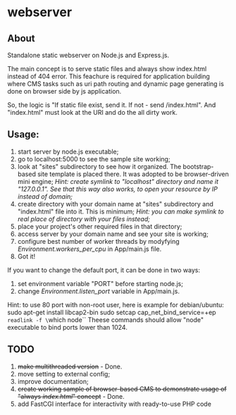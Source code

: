 # webserver
## About
Standalone static webserver on Node.js and Express.js.

The main concept is to serve static files and always show index.html instead of 404 error. This feachure is required for application building where CMS tasks such as uri path routing and dynamic page generating is done on browser side by js application.

So, the logic is "If static file exist, send it. If not - send /index.html". And "index.html" must look at the URI and do the all dirty work.

## Usage:
1) start server by node.js executable;
2) go to localhost:5000 to see the sample site working;
3) look at "sites" subdirectory to see how it organized. The bootstrap-based site template is placed there. It was adopted to be browser-driven mini engine;
*Hint: create symlink to "localhost" directory and name it "127.0.0.1". See that this way also works, to open your resource by IP instead of domain;*
4) create directory with your domain name at "sites" subdirectory and "index.html" file into it. This is minimum;
*Hint: you can make symlink to real place of directory with your files instead;*
5) place your project's other required files in that directory;
6) access server by your domain name and see your site is working;
7) configure best number of worker threads by modyfying *Environment.workers_per_cpu* in App/main.js file.
8) Got it!

If you want to change the default port, it can be done in two ways:
1) set environment variable "PORT" before starting node.js;
2) change *Environment.listen_port* variable in App/main.js.

Hint: to use 80 port with non-root user, here is example for debian/ubuntu:
sudo apt-get install libcap2-bin
sudo setcap cap_net_bind_service=+ep `readlink -f \`which node\``
Theese commands should allow "node" executable to bind ports lower than 1024.


## TODO
1) <del>make multithreaded version</del> - Done.
2) move setting to external config;
3) improve documentation;
4) <del>create working sample of browser-based CMS to demonstrate usage of "always *index.html*" concept</del> - Done.
5) add FastCGI interface for interactivity with ready-to-use PHP code
